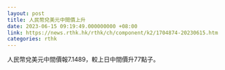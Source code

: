 ```yaml
---
layout: post
title: 人民幣兌美元中間價上升
date: 2023-06-15 09:19:49.000000000 +08:00
link: https://news.rthk.hk/rthk/ch/component/k2/1704874-20230615.htm
categories: rthk
---
```


人民幣兌美元中間價報7.1489，較上日中間價升77點子。
